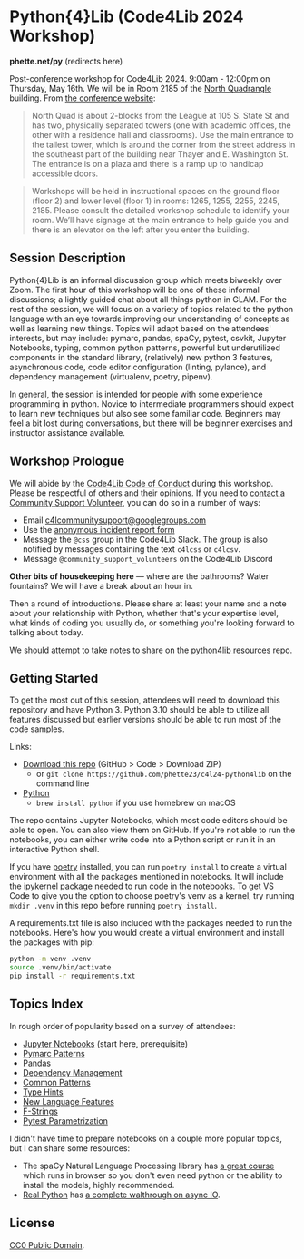 # Python{4}Lib (Code4Lib 2024 Workshop)

**phette.net/py** (redirects here)

Post-conference workshop for Code4Lib 2024. 9:00am - 12:00pm on Thursday, May 16th. We will be in Room 2185 of the [North Quadrangle](https://maps.app.goo.gl/t7WFYLU2UjLJspPB8) building. From [the conference website](https://2024.code4lib.org/general-info/venues/#workshops):

> North Quad is about 2-blocks from the League at 105 S. State St and has two, physically separated towers (one with academic offices, the other with a residence hall and classrooms). Use the main entrance to the tallest tower, which is around the corner from the street address in the southeast part of the building near Thayer and E. Washington St. The entrance is on a plaza and there is a ramp up to handicap accessible doors.

> Workshops will be held in instructional spaces on the ground floor (floor 2) and lower level (floor 1) in rooms: 1265, 1255, 2255, 2245, 2185. Please consult the detailed workshop schedule to identify your room. We’ll have signage at the main entrance to help guide you and there is an elevator on the left after you enter the building.

## Session Description

Python{4}Lib is an informal discussion group which meets biweekly over Zoom. The first hour of this workshop will be one of these informal discussions; a lightly guided chat about all things python in GLAM. For the rest of the session, we will focus on a variety of topics related to the python language with an eye towards improving our understanding of concepts as well as learning new things. Topics will adapt based on the attendees' interests, but may include: pymarc, pandas, spaCy, pytest, csvkit, Jupyter Notebooks, typing, common python patterns, powerful but underutilized components in the standard library, (relatively) new python 3 features, asynchronous code, code editor configuration (linting, pylance), and dependency management (virtualenv, poetry, pipenv).

In general, the session is intended for people with some experience programming in python. Novice to intermediate programmers should expect to learn new techniques but also see some familiar code. Beginners may feel a bit lost during conversations, but there will be beginner exercises and instructor assistance available.

## Workshop Prologue

We will abide by the [Code4Lib Code of Conduct](https://2024.code4lib.org/conduct/) during this workshop. Please be respectful of others and their opinions. If you need to [contact a Community Support Volunteer](https://2024.code4lib.org/conduct/#volunteers), you can do so in a number of ways:

- Email c4lcommunitysupport@googlegroups.com
- Use the [anonymous incident report form](https://css4csv.clir.org/anonymous-incident-report-form/)
- Message the `@css` group in the Code4Lib Slack. The group is also notified by messages containing the text `c4lcss` or `c4lcsv`.
- Message `@community_support_volunteers` on the Code4Lib Discord

**Other bits of housekeeping here** — where are the bathrooms? Water fountains? We will have a break about an hour in.

Then a round of introductions. Please share at least your name and a note about your relationship with Python, whether that's your expertise level, what kinds of coding you usually do, or something you're looking forward to talking about today.

We should attempt to take notes to share on the [python4lib resources](https://github.com/code4lib/python4lib-resources) repo.

## Getting Started

To get the most out of this session, attendees will need to download this repository and have Python 3. Python 3.10 should be able to utilize all features discussed but earlier versions should be able to run most of the code samples.

Links:

- [Download this repo](https://github.com/phette23/c4l24-python4lib/archive/refs/heads/main.zip) (GitHub > Code > Download ZIP)
  - or `git clone https://github.com/phette23/c4l24-python4lib` on the command line
- [Python](https://www.python.org/downloads/)
  - `brew install python` if you use homebrew on macOS

The repo contains Jupyter Notebooks, which most code editors should be able to open. You can also view them on GitHub. If you're not able to run the notebooks, you can either write code into a Python script or run it in an interactive Python shell.

If you have [poetry](https://python-poetry.org/) installed, you can run `poetry install` to create a virtual environment with all the packages mentioned in notebooks. It will include the ipykernel package needed to run code in the notebooks. To get VS Code to give you the option to choose poetry's venv as a kernel, try running `mkdir .venv` in this repo before running `poetry install`.

A requirements.txt file is also included with the packages needed to run the notebooks. Here's how you would create a virtual environment and install the packages with pip:

```bash
python -m venv .venv
source .venv/bin/activate
pip install -r requirements.txt
```

## Topics Index

In rough order of popularity based on a survey of attendees:

- [Jupyter Notebooks](./docs/notebooks.md) (start here, prerequisite)
- [Pymarc Patterns](./docs/pymarc.ipynb)
- [Pandas](./docs/pandas.ipynb)
- [Dependency Management](./docs/dependencies.md)
- [Common Patterns](./docs/common-patterns.ipynb)
- [Type Hints](./docs/type-hints.ipynb)
- [New Language Features](./docs/new-features.ipynb)
- [F-Strings](./docs/f-strings.ipynb)
- [Pytest Parametrization](./docs/pytest-parametrization.ipynb)

I didn't have time to prepare notebooks on a couple more popular topics, but I can share some resources:

- The spaCy Natural Language Processing library has [a great course](https://course.spacy.io/en/) which runs in browser so you don't even need python or the ability to install the models, highly recommended.
- [Real Python](https://realpython.com/) has [a complete walthrough on async IO](https://realpython.com/async-io-python/).

## License

[CC0 Public Domain](https://creativecommons.org/publicdomain/zero/1.0/).
